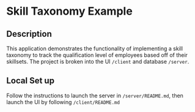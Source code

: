 # Skill Taxonomy Example

## Description

This application demonstrates the functionality of implementing a skill taxonomy to track the qualification level of employees based off of their skillsets. The project is broken into the UI `/client` and database `/server`. 

## Local Set up

Follow the instructions to launch the server in `/server/README.md`, then launch the UI by following `/client/README.md`
